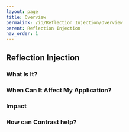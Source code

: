 ```yaml
---
layout: page
title: Overview
permalink: /io/Reflection Injection/Overview
parent: Reflection Injection
nav_order: 1
---
```


## Reflection Injection


### What Is It?





### When Can It Affect My Application?





### Impact


### How can Contrast help?
